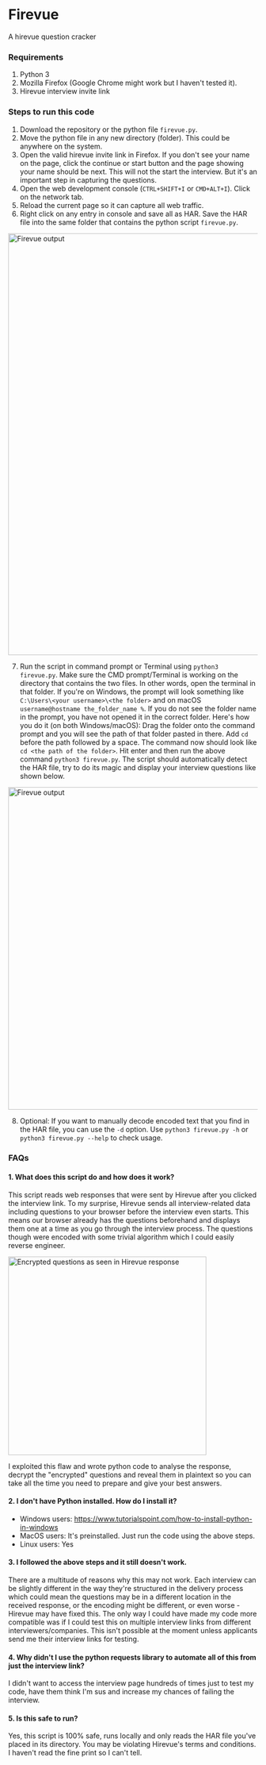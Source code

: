 # Firevue
A hirevue question cracker

### Requirements
1. Python 3
2. Mozilla Firefox (Google Chrome might work but I haven't tested it).
3. Hirevue interview invite link

### Steps to run this code
1. Download the repository or the python file `firevue.py`.
2. Move the python file in any new directory (folder). This could be anywhere on the system.
3. Open the valid hirevue invite link in Firefox. If you don't see your name on the page, click the continue or start button and the page showing your name should be next. This will not the start the interview. But it's an important step in capturing the questions.
4. Open the web development console (`CTRL+SHIFT+I` or `CMD+ALT+I`). Click on the network tab. 
5. Reload the current page so it can capture all web traffic.
6. Right click on any entry in console and save all as HAR. Save the HAR file into the same folder that contains the python script `firevue.py`.
<img src="https://i.imgur.com/aIEB26S.jpg" alt="Firevue output" width="850"/>

7. Run the script in command prompt or Terminal using `python3 firevue.py`. Make sure the CMD prompt/Terminal is working on the directory that contains the two files. In other words, open the terminal in that folder. 
If you're on Windows, the prompt will look something like `C:\Users\<your username>\<the folder>` and on macOS `username@hostname the_folder_name %`. If you do not see the folder name in the prompt, you have not opened it in the correct folder. 
Here's how you do it (on both Windows/macOS): Drag the folder onto the command prompt and you will see the path of that folder pasted in there. Add `cd` before the path followed by a space. The command now should look like `cd <the path of the folder>`. Hit enter and then run the above command `python3 firevue.py`.
The script should automatically detect the HAR file, try to do its magic and display your interview questions like shown below.
<img src="https://i.imgur.com/RD1AL67.jpg" alt="Firevue output" width="650"/>

8. Optional: If you want to manually decode encoded text that you find in the HAR file, you can use the `-d` option. Use `python3 firevue.py -h` or `python3 firevue.py --help` to check usage.

### FAQs

#### 1. What does this script do and how does it work?
This script reads web responses that were sent by Hirevue after you clicked the interview link. To my surprise, Hirevue sends all interview-related data including questions to your browser before the interview even starts. This means our browser already has the questions beforehand and displays them one at a time as you go through the interview process. The questions though were encoded with some trivial algorithm which I could easily reverse engineer. 

<img src="https://i.imgur.com/qNpi6Fl.jpg" alt="Encrypted questions as seen in Hirevue response" width="400"/>

I exploited this flaw and wrote python code to analyse the response, decrypt the "encrypted" questions and reveal them in plaintext so you can take all the time you need to prepare and give your best answers.

#### 2. I don't have Python installed. How do I install it?
- Windows users: https://www.tutorialspoint.com/how-to-install-python-in-windows
- MacOS users: It's preinstalled. Just run the code using the above steps.
- Linux users: Yes

#### 3. I followed the above steps and it still doesn't work.
There are a multitude of reasons why this may not work. Each interview can be slightly different in the way they're structured in the delivery process which could mean the questions may be in a different location in the received response, or the encoding might be different, or even worse - Hirevue may have fixed this. The only way I could have made my code more compatible was if I could test this on multiple interview links from different interviewers/companies. This isn't possible at the moment unless applicants send me their interview links for testing.

#### 4. Why didn't I use the python requests library to automate all of this from just the interview link?
I didn't want to access the interview page hundreds of times just to test my code, have them think I'm sus and increase my chances of failing the interview. 

#### 5. Is this safe to run?
Yes, this script is 100% safe, runs locally and only reads the HAR file you've placed in its directory. You may be violating Hirevue's terms and conditions. I haven't read the fine print so I can't tell.
